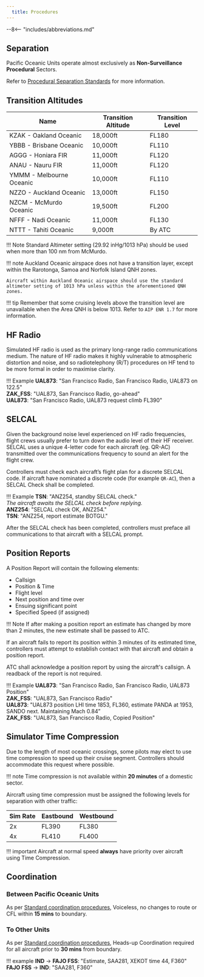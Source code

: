 ```yaml
---
  title: Procedures
---
```


--8<-- "includes/abbreviations.md"

## Separation
Pacific Oceanic Units operate almost exclusively as **Non-Surveillance Procedural** Sectors.

Refer to [Procedural Separation Standards](../../separation-standards/procedural/) for more information.

## Transition Altitudes

| Name  | 	Transition Altitude  | 	Transition Level   |
| ----------------- | --------------- | ----------------- |
| KZAK - Oakland Oceanic |  18,000ft | FL180 |
| YBBB - Brisbane Oceanic  | 10,000ft  | FL110  | 
| AGGG - Honiara FIR	 |  11,000ft	 |  FL120 | 
| ANAU - Nauru FIR |  11,000ft	 |  FL120 |  
| YMMM - Melbourne Oceanic |  10,000ft | FL110  | 
| NZZO - Auckland Oceanic  |  13,000ft |  FL150 |  
| NZCM - McMurdo Oceanic  |  19,500ft |  FL200 |
| NFFF - Nadi Oceanic  | 11,000ft  |  FL130 | 
| NTTT - Tahiti Oceanic  |  9,000ft |  By ATC |

!!! Note 
    Standard Altimeter setting (29.92 inHg/1013 hPa) should be used when more than 100 nm from McMurdo.

!!! note
    Auckland Oceanic airspace does not have a transition layer, except within the Rarotonga, Samoa and Norfolk Island QNH zones.  
    
    Aircraft within Auckland Oceanic airspace should use the standard altimeter setting of 1013 hPa unless within the aforementioned QNH zones.

!!! tip
    Remember that some cruising levels above the transition level are unavailable when the Area QNH is below 1013.  Refer to `AIP ENR 1.7` for more information.

## HF Radio
Simulated HF radio is used as the primary long-range radio communications medium. The nature of HF radio makes it highly vulnerable to atmospheric distortion and noise, and so radiotelephony (R/T) procedures on HF tend to be more formal in order to maximise clarity.

!!! Example
    **UAL873**: "San Francisco Radio, San Francisco Radio, UAL873 on 122.5"  
    **ZAK_FSS**: "UAL873, San Francisco Radio, go-ahead"  
    **UAL873**: "San Francisco Radio, UAL873 request climb FL390"

## SELCAL
Given the background noise level experienced on HF radio frequencies, flight crews usually prefer to turn down the audio level of their HF receiver. SELCAL uses a unique 4-letter code for each aircraft (eg. QR-AC) transmitted over the communications frequency to sound an alert for the flight crew.

Controllers must check each aircraft’s flight plan for a discrete SELCAL code. If aircraft have nominated a discrete code (for example `QR-AC`), then a SELCAL Check shall be completed.

!!! Example
    **TSN**: "ANZ254, standby SELCAL check."  
    *The aircraft awaits the SELCAL check before replying.*  
    **ANZ254**: "SELCAL check OK, ANZ254."  
    **TSN**: "ANZ254, report estimate BOTGU."  

After the SELCAL check has been completed, controllers must preface all communications to that aircraft with a SELCAL prompt.

## Position Reports
A Position Report will contain the following elements:  
- Callsign  
- Position & Time  
- Flight level  
- Next position and time over   
- Ensuing significant point   
- Specified Speed (if assigned)

!!! Note
    If after making a position report an estimate has changed by more than 2 minutes, the new estimate shall be passed to ATC.  

If an aircraft fails to report its position within 3 minutes of its estimated time, controllers must attempt to establish contact with that aircraft and obtain a position report.

ATC shall acknowledge a position report by using the aircraft's callsign. A readback of the report is not required.

!!! Example
    **UAL873**: "San Francisco Radio, San Francisco Radio, UAL873 Position"  
    **ZAK_FSS**: "UAL873, San Francisco Radio"  
    **UAL873**: "UAL873 position LHI time 1853, FL360, estimate PANDA at 1953, SANDO next. Maintaining Mach 0.84”  
    **ZAK_FSS**: "UAL873, San Francisco Radio, Copied Position" 
    
## Simulator Time Compression
Due to the length of most oceanic crossings, some pilots may elect to use time compression to speed up their cruise segment.  Controllers should accommodate this request where possible.

!!! note
    Time compression is not available within **20 minutes** of a domestic sector.

Aircraft using time compression must be assigned the following levels for separation with other traffic:  

| Sim Rate | Eastbound  | Westbound |
| ----------------| --------- | -------- |
| 2x   | FL390     | FL380 |
| 4x | FL410 | FL400 |

!!! important
    Aircraft at normal speed **always** have priority over aircraft using Time Compression.

## Coordination
### Between Pacific Oceanic Units
As per [Standard coordination procedures](../../controller-skills/coordination/#pacific-units), Voiceless, no changes to route or CFL within **15 mins** to boundary.

### To Other Units
As per [Standard coordination procedures](../../controller-skills/coordination/#other-units), Heads-up Coordination required for all aircraft prior to **30 mins** from boundary.

!!! example
    <span class="coldline">**IND** -> **FAJO FSS**</span>: "Estimate, SAA281, XEKOT time 44, F360"  
    <span class="coldline">**FAJO FSS** -> **IND**</span>: "SAA281, F360"
